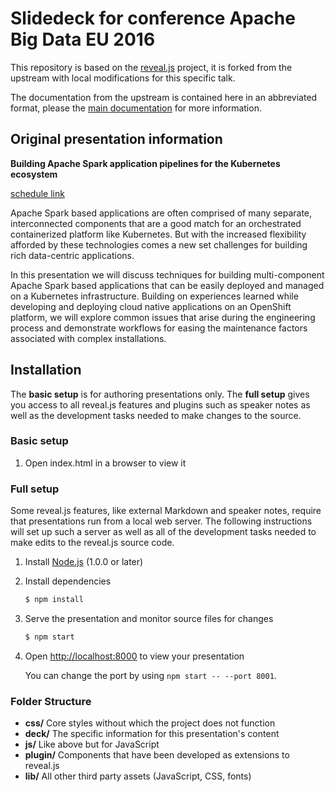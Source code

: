 # Slidedeck for conference Apache Big Data EU 2016

This repository is based on the
[reveal.js](https://github.com/hakimel/reveal.js) project, it is forked from
the upstream with local modifications for this specific talk.

The documentation from the upstream is contained here in an abbreviated
format, please the [main documentation](https://github.com/hakimel/reveal.js)
for more information.

## Original presentation information

**Building Apache Spark application pipelines for the Kubernetes ecosystem**

[schedule link](https://apachebigdataeu2016.sched.org/event/8U0C)

Apache Spark based applications are often comprised of many separate,
interconnected components that are a good match for an orchestrated
containerized platform like Kubernetes. But with the increased flexibility
afforded by these technologies comes a new set challenges for building rich
data-centric applications.

In this presentation we will discuss techniques for building multi-component
Apache Spark based applications that can be easily deployed and managed on a
Kubernetes infrastructure. Building on experiences learned while developing
and deploying cloud native applications on an OpenShift platform, we will
explore common issues that arise during the engineering process and
demonstrate workflows for easing the maintenance factors associated with
complex installations.

## Installation

The **basic setup** is for authoring presentations only. The **full setup** gives you access to all reveal.js features and plugins such as speaker notes as well as the development tasks needed to make changes to the source.

### Basic setup

1. Open index.html in a browser to view it


### Full setup

Some reveal.js features, like external Markdown and speaker notes, require that presentations run from a local web server. The following instructions will set up such a server as well as all of the development tasks needed to make edits to the reveal.js source code.

1. Install [Node.js](http://nodejs.org/) (1.0.0 or later)

1. Install dependencies
   ```sh
   $ npm install
   ```

1. Serve the presentation and monitor source files for changes
   ```sh
   $ npm start
   ```

1. Open <http://localhost:8000> to view your presentation

   You can change the port by using `npm start -- --port 8001`.


### Folder Structure
- **css/** Core styles without which the project does not function
- **deck/** The specific information for this presentation's content
- **js/** Like above but for JavaScript
- **plugin/** Components that have been developed as extensions to reveal.js
- **lib/** All other third party assets (JavaScript, CSS, fonts)
